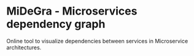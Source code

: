 # MiDeGra - Microservices dependency graph

Online tool to visualize dependencies between services in Microservice architectures.
